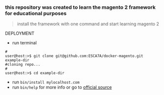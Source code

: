### this repository was created to learn the magento 2 framework for educational purposes

> install the framework with one command and start learning magento 2

DEPLOYMENT

* run terminal
```angular2html
#
user@host:>$ git clone git@github.com:ESCA7A/docker-magento.git example-dir
#cloning repo...
#
user@host:>$ cd example-dir
```
* run `bin/install mylocalhost.com` 
* run `bin/help` for more info or go to <a href=https://github.com/markshust/docker-magento>official source
